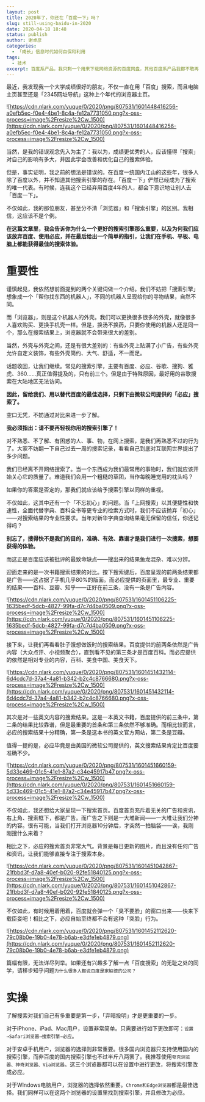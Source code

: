 ```yaml
---
layout: post
title: 2020年了，你还在「百度一下」吗？
slug: still-using-baidu-in-2020
date: 2020-04-18 18:48
status: publish
author: 谢卓彦
categories: 
  - 「成长」信息时代如何自保和利用
tags:
  - 技术
excerpt: 百度系产品，我只剩一个用来下载网络资源的百度网盘，其他百度系产品我都不敢再用了。
---
```


最近，我发现我一个大学成绩很好的朋友，不仅一直在用「百度」搜索，而且电脑主页甚至还是「2345网址导航」这种上个年代的浏览器主页。

![https://cdn.nlark.com/yuque/0/2020/png/807531/1601448416256-a0efb5ec-f0e4-4be1-8c4a-fe12a7731050.png?x-oss-process=image%2Fresize%2Cw_1500](https://cdn.nlark.com/yuque/0/2020/png/807531/1601448416256-a0efb5ec-f0e4-4be1-8c4a-fe12a7731050.png?x-oss-process=image%2Fresize%2Cw_1500)

当然，是我的错误观念先入为主了：我以为，成绩更优秀的人，应该懂得「搜索」对自己的影响有多大，并因此学会改善和优化自己的搜索体验。

但是，事实证明，我之前的想法是错误的。在百度一统国内江山的这些年，很多人除了百度以外，并不知道其他搜索引擎的存在。「百度一下」俨然已经成为了搜索的唯一代表。有时候，连我这个已经弃用百度4年的人，都会下意识地让别人去「百度一下」。

不仅如此，我的那位朋友，甚至分不清「浏览器」和「搜索引擎」的区别。我相信，这应该不是个例。

**在这篇文章里，我会告诉你为什么一个更好的搜索引擎那么重要，以及为何我们应该放弃百度、使用必应，并在最后给出一个简单的指引，让我们在手机、平板、电脑上都能获得最佳的搜索体验。**

# **重要性**

谨慎起见，我依然想前面提到的两个关键词做一个介绍。我们不妨把「搜索引擎」想象成一个「帮你找东西的机器人」，不同的机器人呈现给你的寻物结果，自然不同。

而「浏览器」，则是这个机器人的外壳。我们可以更换很多很多的外壳，就像很多人喜欢购买、更换手机壳一样。但是，换汤不换药，只要你使用的机器人还是同一个，那么在搜索结果上，浏览器就不会带来很大的差别。

当然，外壳与外壳之间，还是有很大差别的：有些外壳上贴满了小广告，有些外壳允许自定义装饰，有些外壳简约、大气、舒适，不一而足。

话题收回，让我们继续。常见的搜索引擎，主要有百度、必应、谷歌、搜狗、雅虎、360……真正值得提及的，只有前三个。但是由于特殊原因，最好用的谷歌搜索在大陆地区无法访问。

**因此，留给我们、用以替代百度的最佳选择，只剩下由微软公司提供的「必应」搜索了。**

空口无凭，不妨通过对比来进一步了解。

**我必须指出：请不要再轻视你用的搜索引擎了！**

对不熟悉、不了解、有困惑的人、事、物，在网上搜索，是我们再熟悉不过的行为了。大家不妨翻一下自己过去一周的搜索记录，看看自己到底对互联网世界提出了多少问题。

我们已经离不开网络搜索了。当一个东西成为我们最常用的事物时，我们就应该开始关心它的质量了。难道我们会用一个粗糙的草团，当作每晚睡觉用的枕头吗？

如果你的答案是否定的，那我们就应该给予搜索引擎以同样的重视。

不仅如此，这其中还有一个「不忘初心」的问题。当「上网搜索」以其便捷性和快速性，全面代替字典、百科全书等更专业的检索方式时，我们不应该抛弃「初心」——对搜索结果的专业性要求。当年对新华字典查询结果毫无保留的信任，你还记得吗？

**别忘了，搜得快不是我们的目的，准确、有效、靠谱才是我们进行一次搜索，想要获得的体验。**

而这正是百度应该被批评的最致命缺点——搜出来的结果鱼龙混杂、难以分辨。

迎面走来的是一次书籍搜索结果的对比。按下搜索键后，百度呈现的前两条结果都是广告——这占据了手机几乎80%的版面。而必应提供的页面里，最专业、重要的结果——百科、豆瓣、知乎——正好在前三条，没有一条是广告内容。

![https://cdn.nlark.com/yuque/0/2020/png/807531/1601451106225-1635bedf-5dcb-4827-99fa-d7c7d4ba0509.png?x-oss-process=image%2Fresize%2Cw_1500](https://cdn.nlark.com/yuque/0/2020/png/807531/1601451106225-1635bedf-5dcb-4827-99fa-d7c7d4ba0509.png?x-oss-process=image%2Fresize%2Cw_1500)

接下来，让我们再看看肚子饿想做饭时的搜索结果。百度提供的前两条依然是广告内容（大众点评、小视频聚合），直到看不见的第三条才是百度百科。而必应提供的依然是相对专业的内容，百科、美食中国、美食天下。

![https://cdn.nlark.com/yuque/0/2020/png/807531/1601451432114-6d4cdc7d-37a4-4a81-b342-b2c4c8766680.png?x-oss-process=image%2Fresize%2Cw_1500](https://cdn.nlark.com/yuque/0/2020/png/807531/1601451432114-6d4cdc7d-37a4-4a81-b342-b2c4c8766680.png?x-oss-process=image%2Fresize%2Cw_1500)

其次是对一些英文内容的搜索结果。这是一本英文书籍，百度提供的前三条中，第二条的结果比较靠谱，但是最重要的首条和第三条依然不够准确。而相比较而言，必应的搜索结果十分精确，第一条是这本书的英文官方网站，第二条是豆瓣。

值得一提的是，必应毕竟是由美国的微软公司提供的，英文搜索结果肯定比百度要准确不少。

![https://cdn.nlark.com/yuque/0/2020/png/807531/1601451660159-5d33c469-01c5-41e1-87a2-c34e45917b47.png?x-oss-process=image%2Fresize%2Cw_1500](https://cdn.nlark.com/yuque/0/2020/png/807531/1601451660159-5d33c469-01c5-41e1-87a2-c34e45917b47.png?x-oss-process=image%2Fresize%2Cw_1500)

不仅如此，我还想给大家呈现一下搜索首页。百度首页充斥着无关的广告和资讯，右上角、搜索框下，都是广告。而广告之下则是一大堆新闻——一大堆让我们分神的内容。很有可能，当我们打开浏览器10分钟后，才突然一拍脑袋——诶，我刚刚搜什么来着？

相比之下，必应的搜索首页非常大气。背景是每日更新的图片，而且没有任何广告和资讯，让我们能够直接专注于搜索本身。

![https://cdn.nlark.com/yuque/0/2020/png/807531/1601451042867-21fbbd3f-d7a8-40ef-b020-92fe51840125.png?x-oss-process=image%2Fresize%2Cw_1500](https://cdn.nlark.com/yuque/0/2020/png/807531/1601451042867-21fbbd3f-d7a8-40ef-b020-92fe51840125.png?x-oss-process=image%2Fresize%2Cw_1500)

不仅如此，有时候用着用着，百度就会弹一个「臭不要脸」的窗口出来——快来下载臣妾吧！相比之下，必应自始至终都不会有这种「突脸」行为。

![https://cdn.nlark.com/yuque/0/2020/png/807531/1601452112620-79c08b0e-19b0-4e78-b6ab-e3dfe1eb4879.png](https://cdn.nlark.com/yuque/0/2020/png/807531/1601452112620-79c08b0e-19b0-4e78-b6ab-e3dfe1eb4879.png)

篇幅有限，无法详尽列举。如果还有兴趣多了解一点「百度搜索」的无耻之处的同学，请移步知乎问题`为什么很多人都说百度是家缺德的公司？`

# **实操**

了解搜索对我们自己有多重要是第一步，「弃暗投明」才是更重要的一步。

对于iPhone、iPad、Mac用户，设置非常简单。只需要进行如下更改即可：`设置→Safari浏览器→搜索引擎→必应`。

对于安卓手机用户，浏览器的选择则非常重要。很多国内浏览器只支持使用国内的搜索引擎，而非百度的国内搜索引擎也不过半斤八两罢了。我推荐使用`夸克浏览器、神奇浏览器、Via浏览器`。这三个浏览器都可以在设置中进行更改，将搜索引擎改成必应。

对于WIndows电脑用户，浏览器的选择依然重要。`Chrome和Edge浏览器`都是最佳选择。我们同样可以在这两个浏览器的设置里找到搜索引擎，并且修改为必应。
